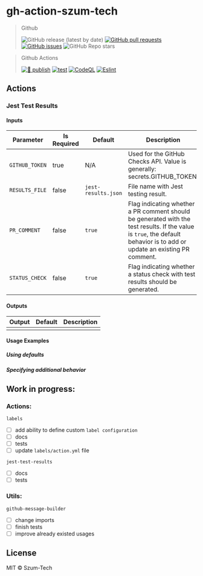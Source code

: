 # gh-action-szum-tech

> Github
>
>![GitHub release (latest by date)](https://img.shields.io/github/v/release/JanSzewczyk/gh-action-szum-tech)
[![GitHub pull requests](https://img.shields.io/github/issues-pr/JanSzewczyk/gh-action-szum-tech)](https://github.com/JanSzewczyk/eslint-config-szum-tech/pulls)
[![GitHub issues](https://img.shields.io/github/issues/JanSzewczyk/gh-action-szum-tech)](https://github.com/JanSzewczyk/eslint-config-szum-tech/issues)
![GitHub Repo stars](https://img.shields.io/github/stars/JanSzewczyk/gh-action-szum-tech?style=social)

> Github Actions
>
>[![🚀 publish](https://github.com/JanSzewczyk/gh-action-szum-tech/actions/workflows/publish.yml/badge.svg?branch=main)](https://github.com/JanSzewczyk/eslint-config-szum-tech/actions/workflows/publish.yml)
[![test](https://github.com/JanSzewczyk/gh-action-szum-tech/actions/workflows/test.yml/badge.svg?branch=main)](https://github.com/JanSzewczyk/eslint-config-szum-tech/actions/workflows/test.yml)
[![CodeQL](https://github.com/JanSzewczyk/gh-action-szum-tech/actions/workflows/codeql.yml/badge.svg?branch=main)](https://github.com/JanSzewczyk/eslint-config-szum-tech/actions/workflows/codeql.yml)
[![Eslint](https://github.com/JanSzewczyk/gh-action-szum-tech/actions/workflows/eslint.yml/badge.svg?branch=main)](https://github.com/JanSzewczyk/eslint-config-szum-tech/actions/workflows/codeql.yml)


## Actions

### Jest Test Results

#### Inputs

| Parameter          | Is Required | Default             | Description                                                                                                                                                              |
|--------------------|-------------|---------------------|--------------------------------------------------------------------------------------------------------------------------------------------------------------------------|
| `GITHUB_TOKEN`     | true        | N/A                 | Used for the GitHub Checks API.  Value is generally: secrets.GITHUB_TOKEN.                                                                                               |
| `RESULTS_FILE`     | false       | `jest-results.json` | File name with Jest testing result.                                                                                                                                      |
| `PR_COMMENT`       | false       | `true`              | Flag indicating whether a PR comment should be generated with the test results. If the value is `true`, the default behavior is to add or update an existing PR comment. |
| `STATUS_CHECK`     | false       | `true`              | Flag indicating whether a status check with test results should be generated.                                                                                            |

#### Outputs

| Output |  Default            | Description                                                                                                                                                              |
|--------|---------------------|--------------------------------------------------------------------------------------------------------------------------------------------------------------------------|
|        |                     |                                                                                                                                                                          |

#### Usage Examples

##### Using defaults

##### Specifying additional behavior

## Work in progress: 

### Actions: 
`labels`
- [ ] add ability to define custom `label configuration`
- [ ] docs
- [ ] tests
- [ ] update `labels/action.yml` file
 
`jest-test-results`
- [ ] docs
- [ ] tests

### Utils: 
`github-message-builder`
- [ ] change imports 
- [ ] finish tests
- [ ] improve already existed usages 

## License

MIT © Szum-Tech
